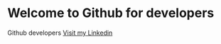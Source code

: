 # Welcome to Github for developers

Github developers
[Visit my Linkedin](https://www.linkedin.com/in/alexander-espinoza-huancas/)

